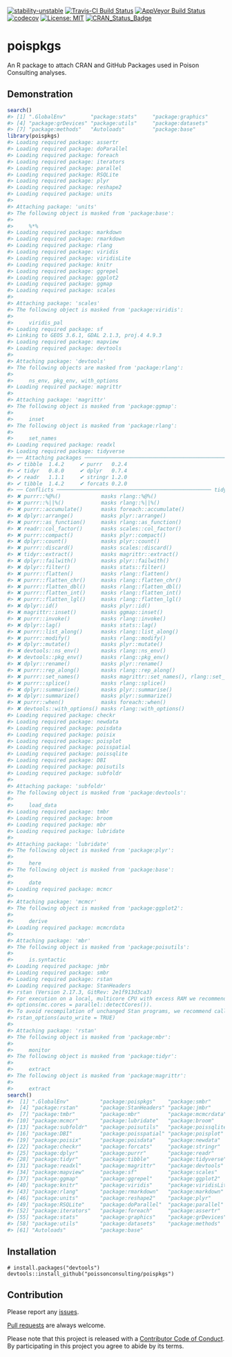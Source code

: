 
<!-- README.md is generated from README.Rmd. Please edit that file -->

[![stability-unstable](https://img.shields.io/badge/stability-unstable-yellow.svg)](https://github.com/joethorley/stability-badges#unstable)
[![Travis-CI Build
Status](https://travis-ci.org/poissonconsulting/poispkgs.svg?branch=master)](https://travis-ci.org/poissonconsulting/poispkgs)
[![AppVeyor Build
Status](https://ci.appveyor.com/api/projects/status/github/poissonconsulting/poispkgs?branch=master&svg=true)](https://ci.appveyor.com/project/poissonconsulting/poispkgs)
[![codecov](https://codecov.io/gh/poissonconsulting/poispkgs/branch/master/graph/badge.svg)](https://codecov.io/gh/poissonconsulting/poispkgs)
[![License:
MIT](https://img.shields.io/badge/License-MIT-green.svg)](https://opensource.org/licenses/MIT)
[![CRAN\_Status\_Badge](http://www.r-pkg.org/badges/version/poispkgs)](https://cran.r-project.org/package=poispkgs)

# poispkgs

An R package to attach CRAN and GitHub Packages used in Poison
Consulting analyses.

## Demonstration

``` r
search()
#> [1] ".GlobalEnv"        "package:stats"     "package:graphics" 
#> [4] "package:grDevices" "package:utils"     "package:datasets" 
#> [7] "package:methods"   "Autoloads"         "package:base"
library(poispkgs)
#> Loading required package: assertr
#> Loading required package: doParallel
#> Loading required package: foreach
#> Loading required package: iterators
#> Loading required package: parallel
#> Loading required package: RSQLite
#> Loading required package: plyr
#> Loading required package: reshape2
#> Loading required package: units
#> 
#> Attaching package: 'units'
#> The following object is masked from 'package:base':
#> 
#>     %*%
#> Loading required package: markdown
#> Loading required package: rmarkdown
#> Loading required package: rlang
#> Loading required package: viridis
#> Loading required package: viridisLite
#> Loading required package: knitr
#> Loading required package: ggrepel
#> Loading required package: ggplot2
#> Loading required package: ggmap
#> Loading required package: scales
#> 
#> Attaching package: 'scales'
#> The following object is masked from 'package:viridis':
#> 
#>     viridis_pal
#> Loading required package: sf
#> Linking to GEOS 3.6.1, GDAL 2.1.3, proj.4 4.9.3
#> Loading required package: mapview
#> Loading required package: devtools
#> 
#> Attaching package: 'devtools'
#> The following objects are masked from 'package:rlang':
#> 
#>     ns_env, pkg_env, with_options
#> Loading required package: magrittr
#> 
#> Attaching package: 'magrittr'
#> The following object is masked from 'package:ggmap':
#> 
#>     inset
#> The following object is masked from 'package:rlang':
#> 
#>     set_names
#> Loading required package: readxl
#> Loading required package: tidyverse
#> ── Attaching packages ─────────────────────────────────────────────── tidyverse 1.2.1 ──
#> ✔ tibble  1.4.2     ✔ purrr   0.2.4
#> ✔ tidyr   0.8.0     ✔ dplyr   0.7.4
#> ✔ readr   1.1.1     ✔ stringr 1.2.0
#> ✔ tibble  1.4.2     ✔ forcats 0.2.0
#> ── Conflicts ────────────────────────────────────────────────── tidyverse_conflicts() ──
#> ✖ purrr::%@%()             masks rlang::%@%()
#> ✖ purrr::%||%()            masks rlang::%||%()
#> ✖ purrr::accumulate()      masks foreach::accumulate()
#> ✖ dplyr::arrange()         masks plyr::arrange()
#> ✖ purrr::as_function()     masks rlang::as_function()
#> ✖ readr::col_factor()      masks scales::col_factor()
#> ✖ purrr::compact()         masks plyr::compact()
#> ✖ dplyr::count()           masks plyr::count()
#> ✖ purrr::discard()         masks scales::discard()
#> ✖ tidyr::extract()         masks magrittr::extract()
#> ✖ dplyr::failwith()        masks plyr::failwith()
#> ✖ dplyr::filter()          masks stats::filter()
#> ✖ purrr::flatten()         masks rlang::flatten()
#> ✖ purrr::flatten_chr()     masks rlang::flatten_chr()
#> ✖ purrr::flatten_dbl()     masks rlang::flatten_dbl()
#> ✖ purrr::flatten_int()     masks rlang::flatten_int()
#> ✖ purrr::flatten_lgl()     masks rlang::flatten_lgl()
#> ✖ dplyr::id()              masks plyr::id()
#> ✖ magrittr::inset()        masks ggmap::inset()
#> ✖ purrr::invoke()          masks rlang::invoke()
#> ✖ dplyr::lag()             masks stats::lag()
#> ✖ purrr::list_along()      masks rlang::list_along()
#> ✖ purrr::modify()          masks rlang::modify()
#> ✖ dplyr::mutate()          masks plyr::mutate()
#> ✖ devtools::ns_env()       masks rlang::ns_env()
#> ✖ devtools::pkg_env()      masks rlang::pkg_env()
#> ✖ dplyr::rename()          masks plyr::rename()
#> ✖ purrr::rep_along()       masks rlang::rep_along()
#> ✖ purrr::set_names()       masks magrittr::set_names(), rlang::set_names()
#> ✖ purrr::splice()          masks rlang::splice()
#> ✖ dplyr::summarise()       masks plyr::summarise()
#> ✖ dplyr::summarize()       masks plyr::summarize()
#> ✖ purrr::when()            masks foreach::when()
#> ✖ devtools::with_options() masks rlang::with_options()
#> Loading required package: checkr
#> Loading required package: newdata
#> Loading required package: poisdata
#> Loading required package: poisix
#> Loading required package: poisplot
#> Loading required package: poisspatial
#> Loading required package: poissqlite
#> Loading required package: DBI
#> Loading required package: poisutils
#> Loading required package: subfoldr
#> 
#> Attaching package: 'subfoldr'
#> The following object is masked from 'package:devtools':
#> 
#>     load_data
#> Loading required package: tmbr
#> Loading required package: broom
#> Loading required package: mbr
#> Loading required package: lubridate
#> 
#> Attaching package: 'lubridate'
#> The following object is masked from 'package:plyr':
#> 
#>     here
#> The following object is masked from 'package:base':
#> 
#>     date
#> Loading required package: mcmcr
#> 
#> Attaching package: 'mcmcr'
#> The following object is masked from 'package:ggplot2':
#> 
#>     derive
#> Loading required package: mcmcrdata
#> 
#> Attaching package: 'mbr'
#> The following object is masked from 'package:poisutils':
#> 
#>     is.syntactic
#> Loading required package: jmbr
#> Loading required package: smbr
#> Loading required package: rstan
#> Loading required package: StanHeaders
#> rstan (Version 2.17.3, GitRev: 2e1f913d3ca3)
#> For execution on a local, multicore CPU with excess RAM we recommend calling
#> options(mc.cores = parallel::detectCores()).
#> To avoid recompilation of unchanged Stan programs, we recommend calling
#> rstan_options(auto_write = TRUE)
#> 
#> Attaching package: 'rstan'
#> The following object is masked from 'package:mbr':
#> 
#>     monitor
#> The following object is masked from 'package:tidyr':
#> 
#>     extract
#> The following object is masked from 'package:magrittr':
#> 
#>     extract
search()
#>  [1] ".GlobalEnv"          "package:poispkgs"    "package:smbr"       
#>  [4] "package:rstan"       "package:StanHeaders" "package:jmbr"       
#>  [7] "package:tmbr"        "package:mbr"         "package:mcmcrdata"  
#> [10] "package:mcmcr"       "package:lubridate"   "package:broom"      
#> [13] "package:subfoldr"    "package:poisutils"   "package:poissqlite" 
#> [16] "package:DBI"         "package:poisspatial" "package:poisplot"   
#> [19] "package:poisix"      "package:poisdata"    "package:newdata"    
#> [22] "package:checkr"      "package:forcats"     "package:stringr"    
#> [25] "package:dplyr"       "package:purrr"       "package:readr"      
#> [28] "package:tidyr"       "package:tibble"      "package:tidyverse"  
#> [31] "package:readxl"      "package:magrittr"    "package:devtools"   
#> [34] "package:mapview"     "package:sf"          "package:scales"     
#> [37] "package:ggmap"       "package:ggrepel"     "package:ggplot2"    
#> [40] "package:knitr"       "package:viridis"     "package:viridisLite"
#> [43] "package:rlang"       "package:rmarkdown"   "package:markdown"   
#> [46] "package:units"       "package:reshape2"    "package:plyr"       
#> [49] "package:RSQLite"     "package:doParallel"  "package:parallel"   
#> [52] "package:iterators"   "package:foreach"     "package:assertr"    
#> [55] "package:stats"       "package:graphics"    "package:grDevices"  
#> [58] "package:utils"       "package:datasets"    "package:methods"    
#> [61] "Autoloads"           "package:base"
```

## Installation

    # install.packages("devtools")
    devtools::install_github("poissonconsulting/poispkgs")

## Contribution

Please report any
[issues](https://github.com/poissonconsulting/poispkgs/issues).

[Pull requests](https://github.com/poissonconsulting/poispkgs/pulls) are
always welcome.

Please note that this project is released with a [Contributor Code of
Conduct](https://github.com/poissonconsulting/poispkgs/blob/master/CONDUCT.md).
By participating in this project you agree to abide by its terms.
